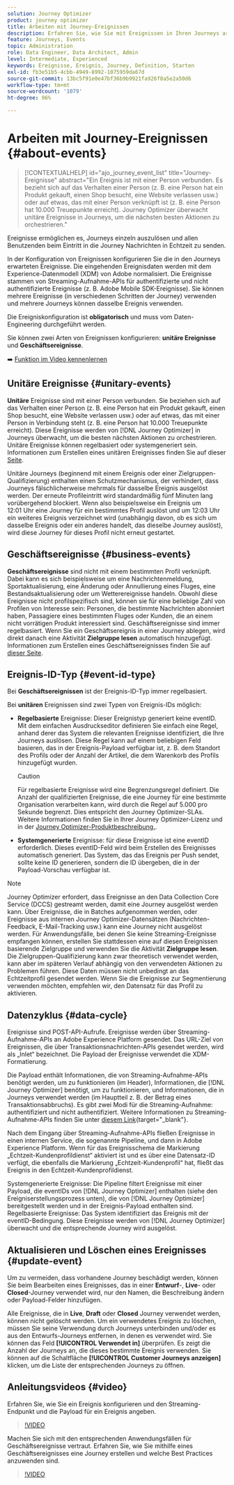 ```yaml
---
solution: Journey Optimizer
product: journey optimizer
title: Arbeiten mit Journey-Ereignissen
description: Erfahren Sie, wie Sie mit Ereignissen in Ihren Journeys arbeiten.
feature: Journeys, Events
topic: Administration
role: Data Engineer, Data Architect, Admin
level: Intermediate, Experienced
keywords: Ereignisse, Ereignis, Journey, Definition, Starten
exl-id: fb3e51b5-4cbb-4949-8992-1075959da67d
source-git-commit: 13bc5f91e0e47bf36b9b9921fa926f8a5e2a50d6
workflow-type: tm+mt
source-wordcount: '1079'
ht-degree: 96%

---
```


# Arbeiten mit Journey-Ereignissen {#about-events}

>[!CONTEXTUALHELP]
>id="ajo_journey_event_list"
>title="Journey-Ereignisse"
>abstract="Ein Ereignis ist mit einer Person verbunden. Es bezieht sich auf das Verhalten einer Person (z. B. eine Person hat ein Produkt gekauft, einen Shop besucht, eine Website verlassen usw.) oder auf etwas, das mit einer Person verknüpft ist (z. B. eine Person hat 10.000 Treuepunkte erreicht). Journey Optimizer überwacht unitäre Ereignisse in Journeys, um die nächsten besten Aktionen zu orchestrieren."

Ereignisse ermöglichen es, Journeys einzeln auszulösen und allen Benutzenden beim Eintritt in die Journey Nachrichten in Echtzeit zu senden.

In der Konfiguration von Ereignissen konfigurieren Sie die in den Journeys erwarteten Ereignisse. Die eingehenden Ereignisdaten werden mit dem Experience-Datenmodell (XDM) von Adobe normalisiert. Die Ereignisse stammen von Streaming-Aufnahme-APIs für authentifizierte und nicht authentifizierte Ereignisse (z. B. Adobe Mobile SDK-Ereignisse). Sie können mehrere Ereignisse (in verschiedenen Schritten der Journey) verwenden und mehrere Journeys können dasselbe Ereignis verwenden.

Die Ereigniskonfiguration ist **obligatorisch** und muss vom Daten-Engineering durchgeführt werden.

Sie können zwei Arten von Ereignissen konfigurieren: **unitäre Ereignisse** und **Geschäftsereignisse**.

➡️ [Funktion im Video kennenlernen](#video)

## Unitäre Ereignisse {#unitary-events}

**Unitäre** Ereignisse sind mit einer Person verbunden. Sie beziehen sich auf das Verhalten einer Person (z. B. eine Person hat ein Produkt gekauft, einen Shop besucht, eine Website verlassen usw.) oder auf etwas, das mit einer Person in Verbindung steht (z. B. eine Person hat 10.000 Treuepunkte erreicht). Diese Ereignisse werden von [!DNL Journey Optimizer] in Journeys überwacht, um die besten nächsten Aktionen zu orchestrieren. Unitäre Ereignisse können regelbasiert oder systemgeneriert sein. Informationen zum Erstellen eines unitären Ereignisses finden Sie auf dieser [Seite](../event/about-creating.md).

Unitäre Journeys (beginnend mit einem Ereignis oder einer Zielgruppen-Qualifizierung) enthalten einen Schutzmechanismus, der verhindert, dass Journeys fälschlicherweise mehrmals für dasselbe Ereignis ausgelöst werden. Der erneute Profileintritt wird standardmäßig fünf Minuten lang vorübergehend blockiert. Wenn also beispielsweise ein Ereignis um 12:01 Uhr eine Journey für ein bestimmtes Profil auslöst und um 12:03 Uhr ein weiteres Ereignis verzeichnet wird (unabhängig davon, ob es sich um dasselbe Ereignis oder ein anderes handelt, das dieselbe Journey auslöst), wird diese Journey für dieses Profil nicht erneut gestartet.

## Geschäftsereignisse {#business-events}

**Geschäftsereignisse** sind nicht mit einem bestimmten Profil verknüpft. Dabei kann es sich beispielsweise um eine Nachrichtenmeldung, Sportaktualisierung, eine Änderung oder Annullierung eines Fluges, eine Bestandsaktualisierung oder um Wetterereignisse handeln. Obwohl diese Ereignisse nicht profilspezifisch sind, können sie für eine beliebige Zahl von Profilen von Interesse sein: Personen, die bestimmte Nachrichten abonniert haben, Passagiere eines bestimmten Fluges oder Kunden, die an einem nicht vorrätigen Produkt interessiert sind. Geschäftsereignisse sind immer regelbasiert. Wenn Sie ein Geschäftsereignis in einer Journey ablegen, wird direkt danach eine Aktivität **Zielgruppe lesen** automatisch hinzugefügt. Informationen zum Erstellen eines Geschäftsereignisses finden Sie auf [dieser Seite](../event/about-creating-business.md).


## Ereignis-ID-Typ {#event-id-type}

Bei **Geschäftsereignissen** ist der Ereignis-ID-Typ immer regelbasiert.

Bei **unitären** Ereignissen sind zwei Typen von Ereignis-IDs möglich:

* **Regelbasierte** Ereignisse: Dieser Ereignistyp generiert keine eventID. Mit dem einfachen Ausdruckseditor definieren Sie einfach eine Regel, anhand derer das System die relevanten Ereignisse identifiziert, die Ihre Journeys auslösen. Diese Regel kann auf einem beliebigen Feld basieren, das in der Ereignis-Payload verfügbar ist, z. B. dem Standort des Profils oder der Anzahl der Artikel, die dem Warenkorb des Profils hinzugefügt wurden.

  >[!CAUTION]
  >
  >Für regelbasierte Ereignisse wird eine Begrenzungsregel definiert. Die Anzahl der qualifizierten Ereignisse, die eine Journey für eine bestimmte Organisation verarbeiten kann, wird durch die Regel auf 5.000 pro Sekunde begrenzt. Dies entspricht den Journey Optimizer-SLAs. Weitere Informationen finden Sie in Ihrer Journey Optimizer-Lizenz und in der [Journey Optimizer-Produktbeschreibung.](https://helpx.adobe.com/de/legal/product-descriptions/adobe-journey-optimizer.html).

* **Systemgenerierte** Ereignisse: für diese Ereignisse ist eine eventID erforderlich. Dieses eventID-Feld wird beim Erstellen des Ereignisses automatisch generiert. Das System, das das Ereignis per Push sendet, sollte keine ID generieren, sondern die ID übergeben, die in der Payload-Vorschau verfügbar ist.

>[!NOTE]
>
>Journey Optimizer erfordert, dass Ereignisse an den Data Collection Core Service (DCCS) gestreamt werden, damit eine Journey ausgelöst werden kann. Über Ereignisse, die in Batches aufgenommen werden, oder Ereignisse aus internen Journey Optimizer-Datensätzen (Nachrichten-Feedback, E-Mail-Tracking usw.) kann eine Journey nicht ausgelöst werden. Für Anwendungsfälle, bei denen Sie keine Streaming-Ereignisse empfangen können, erstellen Sie stattdessen eine auf diesen Ereignissen basierende Zielgruppe und verwenden Sie die Aktivität **Zielgruppe lesen**. Die Zielgruppen-Qualifizierung kann zwar theoretisch verwendet werden, kann aber im späteren Verlauf abhängig von den verwendeten Aktionen zu Problemen führen. Diese Daten müssen nicht unbedingt an das Echtzeitprofil gesendet werden. Wenn Sie die Ereignisse zur Segmentierung verwenden möchten, empfehlen wir, den Datensatz für das Profil zu aktivieren.

## Datenzyklus {#data-cycle}

Ereignisse sind POST-API-Aufrufe. Ereignisse werden über Streaming-Aufnahme-APIs an Adobe Experience Platform gesendet. Das URL-Ziel von Ereignissen, die über Transaktionsnachrichten-APIs gesendet werden, wird als „Inlet“ bezeichnet. Die Payload der Ereignisse verwendet die XDM-Formatierung.

Die Payload enthält Informationen, die von Streaming-Aufnahme-APIs benötigt werden, um zu funktionieren (im Header), Informationen, die [!DNL Journey Optimizer] benötigt, um zu funktionieren, und Informationen, die in Journeys verwendet werden (im Hauptteil z. B. der Betrag eines Transaktionsabbruchs). Es gibt zwei Modi für die Streaming-Aufnahme: authentifiziert und nicht authentifiziert. Weitere Informationen zu Streaming-Aufnahme-APIs finden Sie unter [diesem Link](https://experienceleague.adobe.com/docs/experience-platform/xdm/api/getting-started.html?lang=de){target="_blank"}.

Nach dem Eingang über Streaming-Aufnahme-APIs fließen Ereignisse in einen internen Service, die sogenannte Pipeline, und dann in Adobe Experience Platform. Wenn für das Ereignisschema die Markierung „Echtzeit-Kundenprofildienst“ aktiviert ist und es über eine Datensatz-ID verfügt, die ebenfalls die Markierung „Echtzeit-Kundenprofil“ hat, fließt das Ereignis in den Echtzeit-Kundenprofildienst.

Systemgenerierte Ereignisse: Die Pipeline filtert Ereignisse mit einer Payload, die eventIDs von [!DNL Journey Optimizer] enthalten (siehe den Ereigniserstellungsprozess unten), die von [!DNL Journey Optimizer] bereitgestellt werden und in der Ereignis-Payload enthalten sind. Regelbasierte Ereignisse: Das System identifiziert das Ereignis mit der eventID-Bedingung. Diese Ereignisse werden von [!DNL Journey Optimizer] überwacht und die entsprechende Journey wird ausgelöst.

## Aktualisieren und Löschen eines Ereignisses {#update-event}


Um zu vermeiden, dass vorhandene Journey beschädigt werden, können Sie beim Bearbeiten eines Ereignisses, das in einer **Entwurf**-, **Live**- oder **Closed**-Journey verwendet wird, nur den Namen, die Beschreibung ändern oder Payload-Felder hinzufügen.

Alle Ereignisse, die in **Live**, **Draft** oder **Closed** Journey verwendet werden, können nicht gelöscht werden. Um ein verwendetes Ereignis zu löschen, müssen Sie seine Verwendung durch Journeys unterbinden und/oder es aus den Entwurfs-Journeys entfernen, in denen es verwendet wird. Sie können das Feld **[!UICONTROL Verwendet in]** überprüfen. Es zeigt die Anzahl der Journeys an, die dieses bestimmte Ereignis verwenden. Sie können auf die Schaltfläche **[!UICONTROL Customer Journeys anzeigen]** klicken, um die Liste der entsprechenden Journeys zu öffnen.

## Anleitungsvideos {#video}

Erfahren Sie, wie Sie ein Ereignis konfigurieren und den Streaming-Endpunkt und die Payload für ein Ereignis angeben.

>[!VIDEO](https://video.tv.adobe.com/v/336253?quality=12)

Machen Sie sich mit den entsprechenden Anwendungsfällen für Geschäftsereignisse vertraut. Erfahren Sie, wie Sie mithilfe eines Geschäftsereignisses eine Journey erstellen und welche Best Practices anzuwenden sind.

>[!VIDEO](https://video.tv.adobe.com/v/334234?quality=12)
